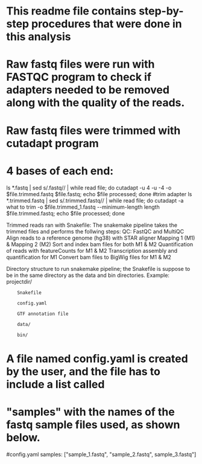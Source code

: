 # This readme file contains step-by-step procedures that were done in this analysis

# Raw fastq files were run with FASTQC program to check if adapters needed to be removed along with the quality of the reads.


# Raw fastq files were trimmed with cutadapt program
# 4 bases of each end:
 ls *.fastq | sed s/.fastq// | while read file; do cutadapt -u 4 -u -4 -o $file.trimmed.fastq $file.fastq; echo $file processed; done
 #trim adapter
 ls *.trimmed.fastq | sed s/.trimmed.fastq// | while read file; do cutadapt -a what to trim -o $file.trimmed_1.fastq --minimum-length length $file.trimmed.fastq; echo $file processed; done

Trimmed reads ran with Snakefile:
The snakemake pipeline takes the trimmed files and performs the follwing steps:
  QC: FastQC and MultiQC
  Align reads to a reference genome (hg38) with STAR aligner Mapping 1 (M1) & Mapping 2 (M2)
  Sort and index bam files for both M1 & M2
  Quantification of reads with featureCounts for M1 & M2
  Transcription assembly and quantification for M1
  Convert bam files to BigWig files for M1 & M2

Directory structure to run snakemake pipeline; the Snakefile is suppose to be in the same directory as the data and bin directories.
Example:
  projectdir/

        Snakefile

        config.yaml

        GTF annotation file

        data/

        bin/


# A file named config.yaml is created by the user, and the file has to include a list called
# "samples" with the names of the fastq sample files used, as shown below.
#config.yaml
  samples: ["sample_1.fastq", "sample_2.fastq", sample_3.fastq"]
